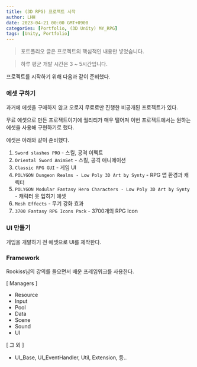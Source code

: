 ```yaml
---
title: (3D RPG) 프로젝트 시작
author: LHH
date: 2023-04-21 00:00 GMT+0900
categories: [Portfolio, (3D Unity) MY_RPG]
tags: [Unity, Portfolio]
---
```


> 포트폴리오 글은 프로젝트의 핵심적인 내용만 넣었습니다.

> 하루 평균 개발 시간은 3 ~ 5시간입니다.

프로젝트를 시작하기 위해 다음과 같이 준비했다.

### 에셋 구하기
과거에 에셋을 구매하지 않고 오로지 무료로만 진행한 비공개된 프로젝트가 있다.

무료 에셋으로 만든 프로젝트이기에 퀄리티가 매우 떨어져 이번 프로젝트에서는 원하는 에셋을 사용해 구현하기로 했다.

에셋은 아래와 같이 준비했다.

1. `Sword slashes PRO` - 스킬, 공격 이펙트
2. `Oriental Sword AnimSet` - 스킬, 공격 애니메이션
3. `Classic RPG GUI` - 게임 UI
4. `POLYGON Dungeon Realms - Low Poly 3D Art by Synty` - RPG 맵 환경과 캐릭터
5. `POLYGON Modular Fantasy Hero Characters - Low Poly 3D Art by Synty` - 캐릭터 옷 입히기 에셋
6. `Mesh Effects` - 무기 강화 효과
7. `3700 Fantasy RPG Icons Pack` - 3700개의 RPG Icon

### UI 만들기
게임을 개발하기 전 에셋으로 UI를 제작한다.

### Framework
Rookiss님의 강의를 들으면서 배운 프레임워크를 사용한다.

[ Managers ]
- Resource
- Input
- Pool
- Data
- Scene
- Sound
- UI

[ 그 외 ]
- UI_Base, UI_EventHandler, Util, Extension, 등..